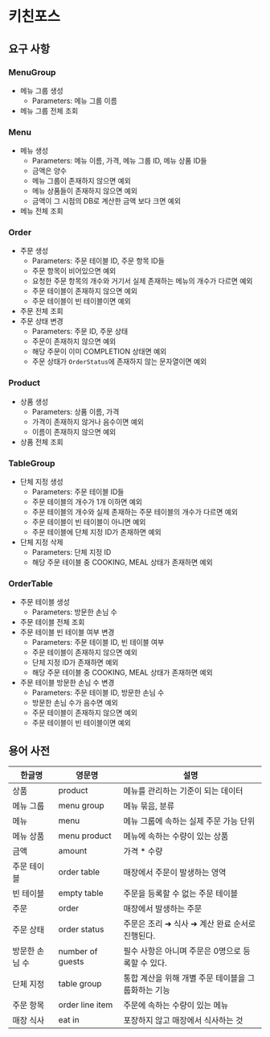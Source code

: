 # 키친포스

## 요구 사항

### MenuGroup

- 메뉴 그룹 생성
    - Parameters: 메뉴 그룹 이름
- 메뉴 그룹 전체 조회

### Menu

- 메뉴 생성
    - Parameters: 메뉴 이름, 가격, 메뉴 그룹 ID, 메뉴 상품 ID들
    - 금액은 양수
    - 메뉴 그룹이 존재하지 않으면 예외
    - 메뉴 상품들이 존재하지 않으면 예외
    - 금액이 그 시점의 DB로 계산한 금액 보다 크면 예외
- 메뉴 전체 조회

### Order

- 주문 생성
    - Parameters: 주문 테이블 ID, 주문 항목 ID들
    - 주문 항목이 비어있으면 예외
    - 요청한 주문 항목의 개수와 거기서 실제 존재하는 메뉴의 개수가 다르면 예외
    - 주문 테이블이 존재하지 않으면 예외
    - 주문 테이블이 빈 테이블이면 예외
- 주문 전체 조회
- 주문 상태 변경
    - Parameters: 주문 ID, 주문 상태
    - 주문이 존재하지 않으면 예외
    - 해당 주문이 이미 COMPLETION 상태면 예외
    - 주문 상태가 `OrderStatus`에 존재하지 않는 문자열이면 예외

### Product

- 상품 생성
    - Parameters: 상품 이름, 가격
    - 가격이 존재하지 않거나 음수이면 예외
    - 이름이 존재하지 않으면 예외
- 상품 전체 조회

### TableGroup

- 단체 지정 생성
    - Parameters: 주문 테이블 ID들
    - 주문 테이블의 개수가 1개 이하면 예외
    - 주문 테이블의 개수와 실제 존재하는 주문 테이블의 개수가 다르면 예외
    - 주문 테이블이 빈 테이블이 아니면 예외
    - 주문 테이블에 단체 지정 ID가 존재하면 예외
- 단체 지정 삭제
    - Parameters: 단체 지정 ID
    - 해당 주문 테이블 중 COOKING, MEAL 상태가 존재하면 예외

### OrderTable

- 주문 테이블 생성
    - Parameters: 방문한 손님 수
- 주문 테이블 전체 조회
- 주문 테이블 빈 테이블 여부 변경
    - Parameters: 주문 테이블 ID, 빈 테이블 여부
    - 주문 테이블이 존재하지 않으면 예외
    - 단체 지정 ID가 존재하면 예외
    - 해당 주문 테이블 중 COOKING, MEAL 상태가 존재하면 예외
- 주문 테이블 방문한 손님 수 변경
    - Parameters: 주문 테이블 ID, 방문한 손님 수
    - 방문한 손님 수가 음수면 예외
    - 주문 테이블이 존재하지 않으면 예외
    - 주문 테이블이 빈 테이블이면 예외

## 용어 사전

| 한글명      | 영문명              | 설명                            |
|----------|------------------|-------------------------------|
| 상품       | product          | 메뉴를 관리하는 기준이 되는 데이터           |
| 메뉴 그룹    | menu group       | 메뉴 묶음, 분류                     |
| 메뉴       | menu             | 메뉴 그룹에 속하는 실제 주문 가능 단위        |
| 메뉴 상품    | menu product     | 메뉴에 속하는 수량이 있는 상품             |
| 금액       | amount           | 가격 * 수량                       |
| 주문 테이블   | order table      | 매장에서 주문이 발생하는 영역              |
| 빈 테이블    | empty table      | 주문을 등록할 수 없는 주문 테이블           |
| 주문       | order            | 매장에서 발생하는 주문                  |
| 주문 상태    | order status     | 주문은 조리 ➜ 식사 ➜ 계산 완료 순서로 진행된다. |
| 방문한 손님 수 | number of guests | 필수 사항은 아니며 주문은 0명으로 등록할 수 있다. |
| 단체 지정    | table group      | 통합 계산을 위해 개별 주문 테이블을 그룹화하는 기능 |
| 주문 항목    | order line item  | 주문에 속하는 수량이 있는 메뉴             |
| 매장 식사    | eat in           | 포장하지 않고 매장에서 식사하는 것           |
